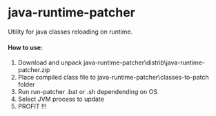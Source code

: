 java-runtime-patcher
====================

Utility for java classes reloading on runtime.

<h4>How to use:</h4>

1) Download and unpack java-runtime-patcher\distrib\java-runtime-patcher.zip<br/>
2) Place compiled class file to java-runtime-patcher\classes-to-patch folder<br/>
3) Run run-patcher .bat or .sh dependending on OS<br/>
4) Select JVM process to update<br/>
5) PROFIT !!!<br/>
